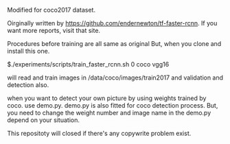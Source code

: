 Modified for coco2017 dataset.

Oirginally written by https://github.com/endernewton/tf-faster-rcnn. If you want more reports, visit that site.

Procedures before training are all same as original
But, when you clone and install this one.

$./experiments/scripts/train_faster_rcnn.sh 0 coco vgg16

will read and train images in /data/coco/images/train2017 and validation and detection also.

when you want to detect your own picture by using weights trained by coco.
use demo.py.
demo.py is also fitted for coco detection process. But, you need to change the weight number and image name in the demo.py depend on your situation.


This repositoty will closed if there's any copywrite problem exist.